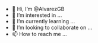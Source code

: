 - 👋 Hi, I’m @AlvarezGB
- 👀 I’m interested in ...
- 🌱 I’m currently learning ...
- 💞️ I’m looking to collaborate on ...
- 📫 How to reach me ...

<!---
AlvarezGB/AlvarezGB is a ✨ special ✨ repository because its `README.md` (this file) appears on your GitHub profile.
You can click the Preview link to take a look at your changes.
--->

